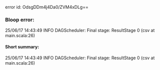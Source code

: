 error id: OdsgDDm4j4Da0/ZVM4xDLg==
### Bloop error:

25/06/17 14:43:49 INFO DAGScheduler: Final stage: ResultStage 0 (csv at main.scala:26)
#### Short summary: 

25/06/17 14:43:49 INFO DAGScheduler: Final stage: ResultStage 0 (csv at main.scala:26)